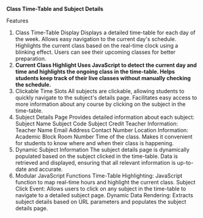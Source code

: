 **Class Time-Table and Subject Details**

Features

1. Class Time-Table Display
   Displays a detailed time-table for each day of the week.
   Allows easy navigation to the current day's schedule.
   Highlights the current class based on the real-time clock using a blinking effect.
   Users can see their upcoming classes for better preparation.
2. **Current Class Highlight
   Uses JavaScript to detect the current day and time and highlights the ongoing class in the time-table.
   Helps students keep track of their live classes without manually checking the schedule.**
3. Clickable Time Slots
   All subjects are clickable, allowing students to quickly navigate to the subject's details page.
   Facilitates easy access to more information about any course by clicking on the subject in the time-table.
4. Subject Details Page
   Provides detailed information about each subject:
   Subject Name
   Subject Code
   Subject Credit
   Teacher Information:
   Teacher Name
   Email Address
   Contact Number
   Location Information:
   Academic Block
   Room Number
   Time of the class.
   Makes it convenient for students to know where and when their class is happening.
5. Dynamic Subject Information
   The subject details page is dynamically populated based on the subject clicked in the time-table.
   Data is retrieved and displayed, ensuring that all relevant information is up-to-date and accurate.
6. Modular JavaScript Functions
   Time-Table Highlighting: JavaScript function to map real-time hours and highlight the current class.
   Subject Click Event: Allows users to click on any subject in the time-table to navigate to a detailed subject page.
   Dynamic Data Rendering: Extracts subject details based on URL parameters and populates the subject details page.
